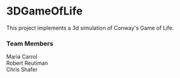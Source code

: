 # 3DGameOfLife
This project implements a 3d simulation of Conway's Game of Life.

### Team Members
Maria Carrol\
Robert Reutiman\
Chris Shafer
